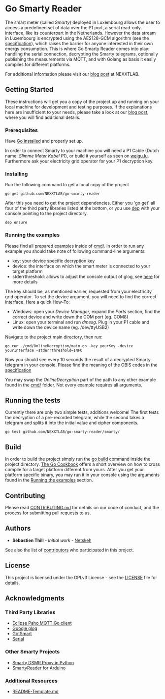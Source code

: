 # Go Smarty Reader

The smart meter (called _Smarty_) deployed in Luxembourg allows the user to access a predefined set of data over the P1 port, a serial read-only interface, like its counterpart in the Netherlands.
However the data stream in Luxembourg is encrypted using the AES128-GCM algorithm (see the [specification](https://www.nexxtlab.lu/download/453/)), which raises the barrier for anyone interested in their own energy consumption.
This is where Go Smarty Reader comes into play: handling the serial connection, decrypting the Smarty telegrams, optionally publishing the measurements via MQTT, and with Golang as basis it easily compiles for different platforms.

For additional information please visit our [blog post](https://www.nexxtlab.lu/smarty-dongle/) at NEXXTLAB.
  

## Getting Started

These instructions will get you a copy of the project up and running on your local machine for development and testing purposes. If the explanations here are insufficient to your needs, please take a look at our [blog post](https://www.nexxtlab.lu/smarty-dongle/), where you will find additional details.  

### Prerequisites

Have [Go installed](https://golang.org/doc/install) and properly set up.

In order to connect Smarty to your machine you will need a P1 Cable (Dutch name: _Slimme Meter Kabel P1_), or build it yourself as seen on [weigu.lu](http://weigu.lu/microcontroller/smartyreader/index.html).
Furthermore ask your electricity grid operator for your P1 decryption key.


### Installing

Run the following command to get a local copy of the project
```
go get github.com/NEXXTLAB/go-smarty-reader
```
After this you need to get the project dependencies. Either you 'go get' all four of the third party libraries listed at the bottom, or you use [dep](https://github.com/golang/dep) with your console pointing to the project directory.
```
dep ensure
```

### Running the examples

Please find all prepared examples inside of [cmd/](https://github.com/NEXXTLAB/go-smarty-reader/tree/master/cmd). In order to run any example you should take note of following command-line arguments:
* key: your device specific decryption key
* device: the interface on which the smart meter is connected to your target platform
* stderrthreshold: allows to adjust the console output of glog, see [here](https://svn.apache.org/repos/asf/incubator/mesos/trunk/third_party/glog-0.3.1/doc/glog.html?p=1197837) for more details

The key should be, as mentioned earlier, requested from your electricity grid operator. To set the device argument, you will need to find the correct interface. Here a quick How-To:
* Windows: open your *Device Manager*, expand the *Ports* section, find the correct device and write down the COM port (eg. COM8)
* Linux: open your terminal and run *dmesg*. Plug in your P1 cable and write down the device name (eg. /dev/ttyUSB2)

Navigate to the project main directory, then run:
```
go run ./cmd/OnlineDecryption/main.go -key yourKey -device yourInterface -stderrthreshold=INFO
```
Now you should see every 10 seconds the result of a decrypted Smarty telegram in your console. Please find the meaning of the OBIS codes in the [specification](https://www.nexxtlab.lu/download/453/)  

You may swap the *OnlineDecryption* part of the path to any other example found in the [cmd/](https://github.com/NEXXTLAB/go-smarty-reader/tree/master/cmd) folder. Not every example requires all arguments.


## Running the tests

Currently there are only two simple tests, additions welcome!
The first tests the decryption of a pre-recorded telegram, while the second takes a telegram and splits it into the initial value and cipher components.
```
go test github.com/NEXXTLAB/go-smarty-reader/smarty/
```

## Build

In order to build the project simply run the [go build](https://golang.org/cmd/go/) command inside the project directory.
[The Go Cookbook](https://golangcookbook.com/chapters/running/cross-compiling/) offers a short overview on how to cross compile for a target platform different from yours. 
After you get your platform specific binary, you may run it in your console using the arguments found in the [Running the examples](#running-the-examples) section.

## Contributing

Please read [CONTRIBUTING.md](CONTRIBUTING.md) for details on our code of conduct, and the process for submitting pull requests to us.

## Authors

* **Sébastien Thill** - *Initial work* - [Netskeh](https://github.com/Netskeh)

See also the list of [contributors](https://github.com/NEXXTLAB/go-smarty-reader/contributors) who participated in this project.

## License

This project is licensed under the GPLv3 License - see the [LICENSE](LICENSE) file for details.

## Acknowledgments

### Third Party Libraries
* [Eclipse Paho MQTT Go client](https://github.com/eclipse/paho.mqtt.golang)
* [Google glog](https://github.com/golang/glog)
* [GotSmart](https://github.com/basvdlei/gotsmart)
* [Serial](https://github.com/tarm/serial)

### Other Smarty Projects
* [Smarty DSMR Proxy in Python](https://github.com/mweimerskirch/smarty_dsmr_proxy)
* [SmartyReader for Arduino](http://weigu.lu/microcontroller/smartyreader/index.html)

### Additional Resources
* [README-Template.md](https://gist.github.com/PurpleBooth/109311bb0361f32d87a2)

